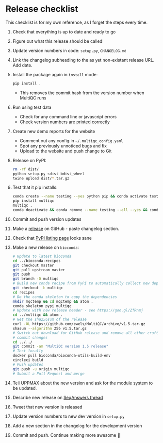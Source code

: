# Release checklist

This checklist is for my own reference, as I forget the steps every time.

1. Check that everything is up to date and ready to go
2. Figure out what this release should be called
3. Update version numbers in code: `setup.py`, `CHANGELOG.md`
4. Link the changelog subheading to the as yet non-existant release URL. Add date.
5. Install the package again in `install` mode:

   ```bash
   pip install .
   ```

   - This removes the commit hash from the version number when MultiQC runs

6. Run using test data
   - Check for any command line or javascript errors
   - Check version numbers are printed correctly
7. Create new demo reports for the website
   - Comment out any config in `~/.multiqc_config.yaml`
   - Spot any previously unnoticed bugs and fix
   - Upload to the website and push change to Git
8. Release on PyPI:

   ```bash
   rm -rf dist/
   python setup.py sdist bdist_wheel
   twine upload dist/*.tar.gz
   ```

9. Test that it pip installs:

   ```bash
   conda create --name testing --yes python pip && conda activate testing
   pip install multiqc
   multiqc .
   conda deactivate && conda remove --name testing --all --yes && conda clean --all --yes
   ```

10. Commit and push version updates
11. Make a [release](https://github.com/ewels/MultiQC/releases) on GitHub - paste changelog section.
12. Check that [PyPI listing page](https://pypi.python.org/pypi/multiqc/) looks sane
13. Make a new release on `bioconda`:

    ```bash
    # Update to latest bioconda
    cd ../bioconda-recipes
    git checkout master
    git pull upstream master
    git push
    git branch -D multiqc
    # Build new conda recipe from PyPI to automatically collect new dependencies
    git checkout -b multiqc
    cd recipes
    # Do the conda skeleton to copy the dependencies
    mkdir mqctemp && cd mqctemp && atom .
    conda skeleton pypi multiqc
    # Update with new release header - see https://goo.gl/ZfRnmj
    cd ../multiqc && atom .
    # Get the sha256sum of the release
    curl -OL https://github.com/ewels/MultiQC/archive/v1.5.tar.gz
    shasum --algorithm 256 v1.5.tar.gz
    # Switch out download for GitHub release and remove all other cruft
    # commit changes
    cd ../../
    git commit -am "MultiQC version 1.5 release"
    # Test locally
    docker pull bioconda/bioconda-utils-build-env
    circleci build
    # Push updates
    git push -u origin multiqc
    # Submit a Pull Request and merge
    ```

14. Tell UPPMAX about the new version and ask for the module system to be updated.
15. Describe new release on [SeqAnswers thread](http://seqanswers.com/forums/showthread.php?p=195831#post195831)
16. Tweet that new version is released
17. Update version numbers to new dev version in `setup.py`
18. Add a new section in the changelog for the development version
19. Commit and push. Continue making more awesome :metal:
